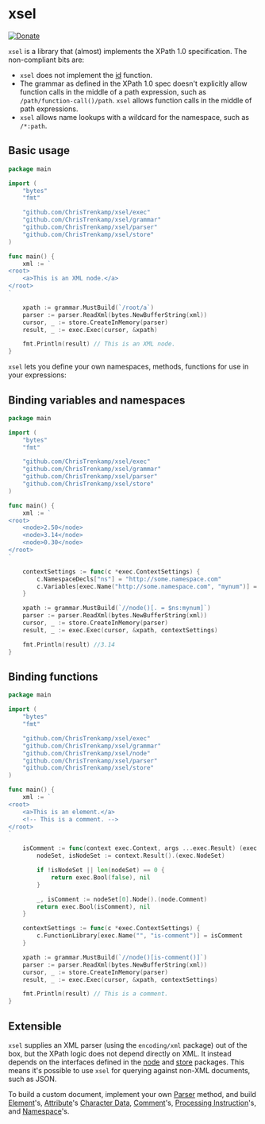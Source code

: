 # xsel

[![Donate](https://img.shields.io/badge/Donate-PayPal-green.svg)](https://www.paypal.com/donate?business=PJDCE35ARU76Q&currency_code=USD)


`xsel` is a library that (almost) implements the XPath 1.0 specification.  The non-compliant bits are:

* `xsel` does not implement the [id](https://www.w3.org/TR/xpath-10/#function-id) function.
* The grammar as defined in the XPath 1.0 spec doesn't explicitly allow function calls in the middle of a path expression, such as `/path/function-call()/path`.  `xsel` allows function calls in the middle of path expressions.
* `xsel` allows name lookups with a wildcard for the namespace, such as `/*:path`.

## Basic usage

```go
package main

import (
	"bytes"
	"fmt"

	"github.com/ChrisTrenkamp/xsel/exec"
	"github.com/ChrisTrenkamp/xsel/grammar"
	"github.com/ChrisTrenkamp/xsel/parser"
	"github.com/ChrisTrenkamp/xsel/store"
)

func main() {
	xml := `
<root>
	<a>This is an XML node.</a>
</root>
`

	xpath := grammar.MustBuild(`/root/a`)
	parser := parser.ReadXml(bytes.NewBufferString(xml))
	cursor, _ := store.CreateInMemory(parser)
	result, _ := exec.Exec(cursor, &xpath)

	fmt.Println(result) // This is an XML node.
}
```

`xsel` lets you define your own namespaces, methods, functions for use in your expressions:

## Binding variables and namespaces

```go
package main

import (
	"bytes"
	"fmt"

	"github.com/ChrisTrenkamp/xsel/exec"
	"github.com/ChrisTrenkamp/xsel/grammar"
	"github.com/ChrisTrenkamp/xsel/parser"
	"github.com/ChrisTrenkamp/xsel/store"
)

func main() {
	xml := `
<root>
	<node>2.50</node>
	<node>3.14</node>
	<node>0.30</node>
</root>
`

	contextSettings := func(c *exec.ContextSettings) {
		c.NamespaceDecls["ns"] = "http://some.namespace.com"
		c.Variables[exec.Name("http://some.namespace.com", "mynum")] = exec.Number(3.14)
	}

	xpath := grammar.MustBuild(`//node()[. = $ns:mynum]`)
	parser := parser.ReadXml(bytes.NewBufferString(xml))
	cursor, _ := store.CreateInMemory(parser)
	result, _ := exec.Exec(cursor, &xpath, contextSettings)

	fmt.Println(result) //3.14
}
```

## Binding functions

```go
package main

import (
	"bytes"
	"fmt"

	"github.com/ChrisTrenkamp/xsel/exec"
	"github.com/ChrisTrenkamp/xsel/grammar"
	"github.com/ChrisTrenkamp/xsel/node"
	"github.com/ChrisTrenkamp/xsel/parser"
	"github.com/ChrisTrenkamp/xsel/store"
)

func main() {
	xml := `
<root>
	<a>This is an element.</a>
	<!-- This is a comment. -->
</root>
`

	isComment := func(context exec.Context, args ...exec.Result) (exec.Result, error) {
		nodeSet, isNodeSet := context.Result().(exec.NodeSet)

		if !isNodeSet || len(nodeSet) == 0 {
			return exec.Bool(false), nil
		}

		_, isComment := nodeSet[0].Node().(node.Comment)
		return exec.Bool(isComment), nil
	}

	contextSettings := func(c *exec.ContextSettings) {
		c.FunctionLibrary[exec.Name("", "is-comment")] = isComment
	}

	xpath := grammar.MustBuild(`//node()[is-comment()]`)
	parser := parser.ReadXml(bytes.NewBufferString(xml))
	cursor, _ := store.CreateInMemory(parser)
	result, _ := exec.Exec(cursor, &xpath, contextSettings)

	fmt.Println(result) // This is a comment.
}
```

## Extensible

`xsel` supplies an XML parser (using the `encoding/xml` package) out of the box, but the XPath logic does not depend directly on XML.  It instead depends on the interfaces defined in the [node](https://pkg.go.dev/github.com/ChrisTrenkamp/xsel/node) and [store](https://pkg.go.dev/github.com/ChrisTrenkamp/xsel/store) packages.  This means it's possible to use `xsel` for querying against non-XML documents, such as JSON.

To build a custom document, implement your own [Parser](https://pkg.go.dev/github.com/ChrisTrenkamp/xsel/parser#Parser) method, and build [Element](https://pkg.go.dev/github.com/ChrisTrenkamp/xsel/node#Element)'s, [Attribute](https://pkg.go.dev/github.com/ChrisTrenkamp/xsel/node#Attribute)'s [Character Data](https://pkg.go.dev/github.com/ChrisTrenkamp/xsel/node#CharData), [Comment](https://pkg.go.dev/github.com/ChrisTrenkamp/xsel/node#Comment)'s, [Processing Instruction](https://pkg.go.dev/github.com/ChrisTrenkamp/xsel/node#ProcInst)'s, and [Namespace](https://pkg.go.dev/github.com/ChrisTrenkamp/xsel/node#Namespace)'s.
